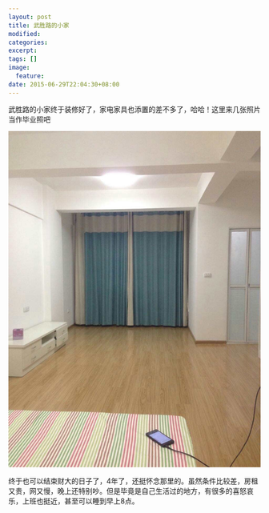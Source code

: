 ```yaml
---
layout: post
title: 武胜路的小家
modified:
categories: 
excerpt:
tags: []
image:
  feature:
date: 2015-06-29T22:04:30+08:00
---
```


武胜路的小家终于装修好了，家电家具也添置的差不多了，哈哈！这里来几张照片当作毕业照吧

![Alt text](/images/wushenglu/wsl_dining.jpg)


终于也可以结束财大的日子了，4年了，还挺怀念那里的。虽然条件比较差，房租又贵，网又慢，晚上还特别吵。但是毕竟是自己生活过的地方，有很多的喜怒哀乐，上班也挺近，甚至可以睡到早上8点。